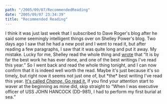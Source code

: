 ```yaml
---
path: "/2005/09/07/RecommendedReading" 
date: "2005/09/07 23:34:39" 
title: "Recommended Reading" 
---
```

<p>I think it was just last week that I subscribed to Dave Roger's blog after he said some seemingly intelligent things over on Shelley Power's blog. Two days ago I saw that he had a new post and I went to read it, but after reading a few paragraphs, I saw that it was quite long and put it away. My mistake. Lucky for me, Shelley read the whole thing and <a href="http://weblog.burningbird.net/archives/2005/09/07/good-morning-dave/">wrote</a> that <q>It is by far the best work he has ever done, and one of the best writings I've read this year.</q> So I went back and read the whole thing tonight, and I can now confirm that it is indeed well worth the read. Maybe it's just because it's so timely, but right now it seems not just one of, but *the* best writing I've read this year. <a href="http://homepage.mac.com/dave_rogers/GHD09-05.html#note_2373">It's called <cite>Change</cite>. Go read it.</a> If you find your attention start to waver at the beginning as mine did, skip straight to <q>When I was executive officer of USS JOHN HANCOCK (DD-981), I had to perform my first burial at sea.</q></p>